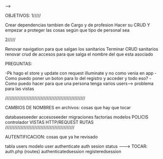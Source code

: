 --> 


OBJETIVOS:
1/////




Crear dependencias tambien de Cargo y de profesion
Hacer su CRUD
Y empezar a proteger las cosas según que tipo de personal sea

2/////

Renovar navigation para que salgan los sanitarios
Terminar CRUD sanitarios
renovar crud de accesos para que salga el nombre del que esta asociado





PREGUNTAS:

-Pk hago el store y update con request illuminate y no como venia en app 
-Como puedo poner un boton para lo del registro y acceder y todo eso?
-Como puedo hacer para que una persona tenga varios users--> problema para las vistas

////////////////////////////////////////////////////

CAMBIOS DE NOMBRES en archivos: cosas que hay que tocar

databaseseeder
accesoseeder
migraciones
factorias
modelos
POLICIS
controlador
VISTAS
HTTP/REQUEST
RUTAS
/////////////////////////////////////////////

AUTENTIFICACION: cosas que ya he revisado

tabla users
modelo user
authenticate
auth sesion status
---> TOCAR: auth.php (routes)
            authenticatedsession
            registeredsession


